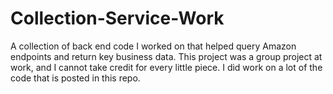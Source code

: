 # Collection-Service-Work
A collection of back end code I worked on that helped query Amazon endpoints and return key business data.
This project was a group project at work, and I cannot take credit for every little piece.
I did work on a lot of the code that is posted in this repo.
